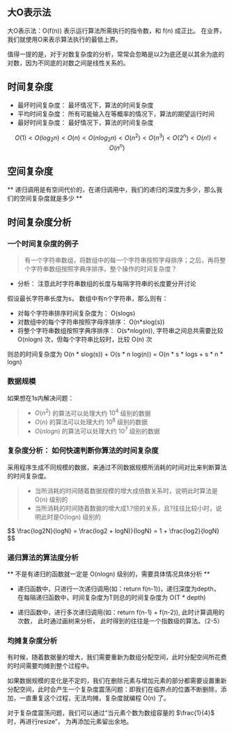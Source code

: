 
## 大O表示法

大O表示法：O(f(n)) 表示运行算法所需执行的指令数，和 f(n) 成正比。
在业界，我们就使用O来表示算法执行的最低上界。

值得一提的是，对于对数复杂度的分析，常常会忽略是以2为底还是以其余为底的对数，因为不同底的对数之间是线性关系的。

## 时间复杂度

- 最坏时间复杂度： 最坏情况下，算法的时间复杂度
- 平均时间复杂度： 所有可能输入在等概率的情况下，算法的期望运行时间
- 最好时间复杂度： 最好情况下，算法的时间复杂度


$$
O(1) < O(log_2n) < O(n) < O(nlog_2n) < O(n^2) < O(n^3) < O(2^n) < O(n!) < O(n^n)
$$

## 空间复杂度

** 递归调用是有空间代价的，在递归调用中，我们的递归的深度为多少，那么我们的空间复杂度就是多少 **


## 时间复杂度分析

###  一个时间复杂度的例子

> 有一个字符串数组，将数组中的每一个字符串按照字母排序；之后，再将整个字符串数组按照字典序排序。整个操作的时间复杂度？

- 分析： 注意此时字符串数组的长度与每隔字符串的长度要分开讨论

假设最长字符串长度为s， 数组中有n个字符串，那么则有：
- 对每个字符串排序时间复杂度为： O(slogs)
- 对数组中的每个字符串按照字母序排序： O(n*slog(s))
- 将整个字符串数组按照字典序排序： O(s*nlog(n)), 字符串之间总共需要比较 O(nlogn) 次，但每个字符串比较时，比较 O(n) 次

则总的时间复杂度为 O(n * slog(s)) + O(s * n log(n)) = O(n * s * logs + s * n * logn)

### 数据规模

如果想在1s内解决问题：
> - $O(n^2)$ 的算法可以处理大约 $10^4$ 级别的数据
> - $O(n)$ 的算法可以处理大约 $10^8$ 级别的数据
> - $O(nlogn)$ 的算法可以处理大约 $10^7$ 级别的数据

### 复杂度分析： 如何快速判断你算法的时间复杂度

采用程序生成不同规模的数据，来通过不同数据规模所消耗的时间对比来判断算法的时间复杂度。

> - 当所消耗的时间随着数据规模的增大成倍数关系时，说明此时算法是O(n) 级别的
> - 当所消耗的时间随着数据的增大成1.?倍的关系，且?往往比较小时，说明此时是O(logn) 级别的

$$
\frac{log2N}{logN} = \frac(log2 + logN)}{logN} = 1 + \frac{log2}{logN}
$$

### 递归算法的算法度分析

** 不是有递归的函数就一定是 O(nlogn) 级别的，需要具体情况具体分析 **

- 递归函数中，只进行一次递归调用(如：return f(n-1))，递归深度为depth， 在每隔递归函数中，时间复杂度为T则总的时间复杂度为 O(T * depth)

- 递归函数中，进行多次递归调用(如：return f(n-1) + f(n-2)), 此时计算调用的次数， 此时通过画树来分析， 此时得到的往往是一个指数级的算法。（2-5）


### 均摊复杂度分析

有时候，随着数据量的增大，我们需要重新为数组分配空间，此时分配空间所花费的时间需要均摊到整个过程中。

如果数据规模的变化是不定的，我们在删除元素与增加元素的部分都需要设置重新分配空间，此时会产生一个复杂度震荡问题：即我们在临界点的位置不断删除，添加，一直重复这个过程，无法均摊，复杂度就编程 O(n) 了。

对于复杂度震荡问题，我们可以通过“当元素个数为数组容量的 $\frac{1}{4}$ 时，再进行resize”， 为再添加元素留出余地。
